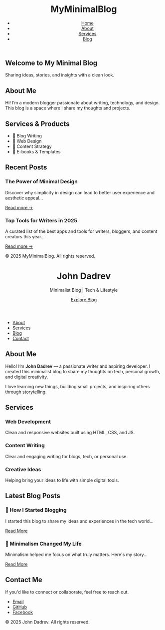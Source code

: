<!DOCTYPE html>
<html lang="en">
<head>
  <meta charset="UTF-8" />
  <meta name="viewport" content="width=device-width, initial-scale=1.0"/>
  <title>Minimal Blog</title>
  <link rel="stylesheet" href="style.css" />
</head>
<body>
  <header>
    <div class="container">
      <h1 class="logo">MyMinimalBlog</h1>
      <nav>
        <ul class="nav-links">
          <li><a href="#home">Home</a></li>
          <li><a href="#about">About</a></li>
          <li><a href="#services">Services</a></li>
          <li><a href="#blog">Blog</a></li>
        </ul>
      </nav>
    </div>
  </header>

  <section id="home" class="hero">
    <div class="container">
      <h2>Welcome to My Minimal Blog</h2>
      <p>Sharing ideas, stories, and insights with a clean look.</p>
    </div>
  </section>

  <section id="about">
    <div class="container">
      <h2>About Me</h2>
      <p>Hi! I’m a modern blogger passionate about writing, technology, and design. This blog is a space where I share my thoughts and projects.</p>
    </div>
  </section>

  <section id="services">
    <div class="container">
      <h2>Services & Products</h2>
      <ul>
        <li>📝 Blog Writing</li>
        <li>🎨 Web Design</li>
        <li>🚀 Content Strategy</li>
        <li>📘 E-books & Templates</li>
      </ul>
    </div>
  </section>

  <section id="blog">
    <div class="container">
      <h2>Recent Posts</h2>
      <article class="blog-post">
        <h3>The Power of Minimal Design</h3>
        <p>Discover why simplicity in design can lead to better user experience and aesthetic appeal...</p>
        <a href="#">Read more →</a>
      </article>
      <article class="blog-post">
        <h3>Top Tools for Writers in 2025</h3>
        <p>A curated list of the best apps and tools for writers, bloggers, and content creators this year...</p>
        <a href="#">Read more →</a>
      </article>
    </div>
  </section>

  <footer>
    <div class="container">
      <p>&copy; 2025 MyMinimalBlog. All rights reserved.</p>
    </div>
  </footer>

  <script src="script.js"></script>
</body>
</html>
<!DOCTYPE html>
<html lang="en">
<head>
  <meta charset="UTF-8" />
  <meta name="viewport" content="width=device-width, initial-scale=1.0" />
  <meta name="description" content="Minimalist blog by John Dadrev about life, tech, and growth." />
  <title>John Dadrev | Minimal Blog</title>
  <link rel="stylesheet" href="style.css" />
  <link rel="icon" href="favicon.ico" />
  <link href="https://cdnjs.cloudflare.com/ajax/libs/font-awesome/6.5.0/css/all.min.css" rel="stylesheet" />
</head>
<body>

  <header class="hero">
    <h1>John Dadrev</h1>
    <p>Minimalist Blog | Tech & Lifestyle</p>
    <a href="#blog" class="btn">Explore Blog</a>
  </header>

  <nav class="navbar">
    <ul>
      <li><a href="#about">About</a></li>
      <li><a href="#services">Services</a></li>
      <li><a href="#blog">Blog</a></li>
      <li><a href="#contact">Contact</a></li>
    </ul>
  </nav>

  <section id="about" class="section">
    <h2>About Me</h2>
    <p>Hello! I’m <strong>John Dadrev</strong> — a passionate writer and aspiring developer. I created this minimalist blog to share my thoughts on tech, personal growth, and digital creativity.</p>
    <p>I love learning new things, building small projects, and inspiring others through storytelling.</p>
  </section>

  <section id="services" class="section">
    <h2>Services</h2>
    <div class="service-grid">
      <div class="service">
        <i class="fa fa-code"></i>
        <h3>Web Development</h3>
        <p>Clean and responsive websites built using HTML, CSS, and JS.</p>
      </div>
      <div class="service">
        <i class="fa fa-pen-nib"></i>
        <h3>Content Writing</h3>
        <p>Clear and engaging writing for blogs, tech, or personal use.</p>
      </div>
      <div class="service">
        <i class="fa fa-lightbulb"></i>
        <h3>Creative Ideas</h3>
        <p>Helping bring your ideas to life with simple digital tools.</p>
      </div>
    </div>
  </section>

  <section id="blog" class="section">
    <h2>Latest Blog Posts</h2>
    <div class="blog-post">
      <h3>📘 How I Started Blogging</h3>
      <p>I started this blog to share my ideas and experiences in the tech world...</p>
      <a href="#">Read More</a>
    </div>
    <div class="blog-post">
      <h3>🌱 Minimalism Changed My Life</h3>
      <p>Minimalism helped me focus on what truly matters. Here's my story...</p>
      <a href="#">Read More</a>
    </div>
  </section>

  <section id="contact" class="section">
    <h2>Contact Me</h2>
    <p>If you'd like to connect or collaborate, feel free to reach out.</p>
    <ul class="social">
      <li><a href="mailto:your@email.com"><i class="fa fa-envelope"></i> Email</a></li>
      <li><a href="https://github.com/Mrjohndadrev" target="_blank"><i class="fab fa-github"></i> GitHub</a></li>
      <li><a href="https://facebook.com/yourprofile" target="_blank"><i class="fab fa-facebook"></i> Facebook</a></li>
    </ul>
  </section>

  <footer>
    <p>&copy; 2025 John Dadrev. All rights reserved.</p>
  </footer>

</body>
</html>
